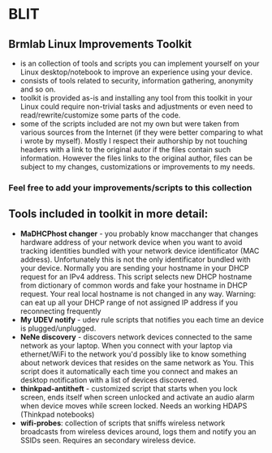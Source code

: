 # BLIT
## Brmlab Linux Improvements Toolkit

  * is an collection of tools and scripts you can implement yourself on your Linux desktop/notebook to improve an experience using your device.
  * consists of tools related to security, information gathering, anonymity and so on.
  * toolkit is provided as-is and installing any tool from this toolkit in your Linux could require non-trivial tasks and adjustments or even need to read/rewrite/customize some parts of the code.
  * some of the scripts included are not my own but were taken from various sources from the Internet (if they were better comparing to what i wrote by myself). Mostly I respect their authorship by not touching headers with a link to the original autor if the files contain such information. However the files links to the original author, files can be subject to my changes, customizations or improvements to my needs.
 
### Feel free to add your improvements/scripts to this collection

## Tools included in toolkit in more detail:
  
* **MaDHCPhost changer** - you probably know macchanger that changes hardware address of your network device when you want to avoid tracking identities bundled with your network device identificator (MAC address). Unfortunately this is not the only identificator bundled with your device. Normally you are sending your hostname in your DHCP request for an IPv4 address. This script selects new DHCP hostname from dictionary of common words and fake your hostname in DHCP request. Your real local hostname is not changed in any way. Warning: can eat up all your DHCP range of not assigned IP address if you reconnecting frequently
* **My UDEV notify** - udev rule scripts that notifies you each time an device is plugged/unplugged.
* **NeNe discovery** - discovers network devices connected to the same network as your laptop. When you connect with your laptop via ethernet/WiFi to the network you'd possibly like to know something about network devices that resides on the same network as You. This script does it automatically each time you connect and makes an desktop notification with a list of devices discovered.
* **thinkpad-antitheft** - customized script that starts when you lock screen, ends itself when screen unlocked and activate an audio alarm when device moves while screen locked. Needs an working HDAPS (Thinkpad notebooks)
* **wifi-probes**: collection of scripts that sniffs wireless network broadcasts from wireless devices around, logs them and notify you an SSIDs seen. Requires an secondary wireless device.
